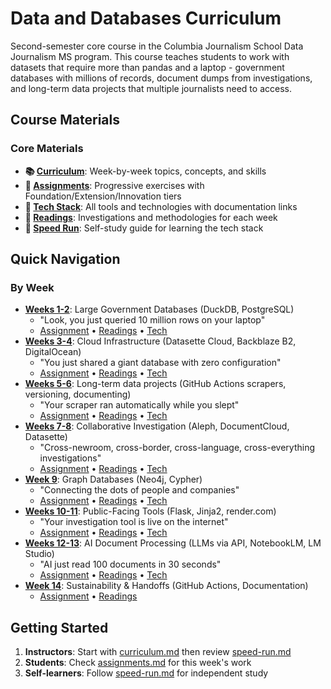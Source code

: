 # Data and Databases Curriculum

Second-semester core course in the Columbia Journalism School Data Journalism MS program. This course teaches students to work with datasets that require more than pandas and a laptop - government databases with millions of records, document dumps from investigations, and long-term data projects that multiple journalists need to access.

## Course Materials

### Core Materials
- **📚 [Curriculum](curriculum.md)**: Week-by-week topics, concepts, and skills
- **📝 [Assignments](assignments.md)**: Progressive exercises with Foundation/Extension/Innovation tiers
- **🔧 [Tech Stack](tech-stack.md)**: All tools and technologies with documentation links
- **📖 [Readings](readings.md)**: Investigations and methodologies for each week
- **🏃 [Speed Run](speed-run.md)**: Self-study guide for learning the tech stack

## Quick Navigation

### By Week
- **[Weeks 1-2](curriculum.md#weeks-1-2-working-with-large-government-databases)**: Large Government Databases (DuckDB, PostgreSQL)
    - "Look, you just queried 10 million rows on your laptop"
    - [Assignment](assignments.md#weeks-1-2-large-government-databases) • [Readings](readings.md#week-1-2-working-with-large-government-databases) • [Tech](tech-stack.md#databases)
- **[Weeks 3-4](curriculum.md#weeks-3-4-when-and-why-to-use-the-cloud)**: Cloud Infrastructure (Datasette Cloud, Backblaze B2, DigitalOcean)
    - "You just shared a giant database with zero configuration"
    - [Assignment](assignments.md#weeks-3-4-cloud-infrastructure) • [Readings](readings.md#week-3-4-when-and-why-to-use-the-cloud) • [Tech](tech-stack.md#cloud-infrastructure)
- **[Weeks 5-6](curriculum.md#weeks-5-6-long-term-data-projects)**: Long-term data projects (GitHub Actions scrapers, versioning, documenting)
    - "Your scraper ran automatically while you slept"
    - [Assignment](assignments.md#weeks-5-6-automation--scraping) • [Readings](readings.md#week-5-6-long-term-data-projects) • [Tech](tech-stack.md#automation--workflows)
- **[Weeks 7-8](curriculum.md#weeks-7-8-collaborative-investigation-infrastructure)**: Collaborative Investigation (Aleph, DocumentCloud, Datasette)
    - "Cross-newroom, cross-border, cross-language, cross-everything investigations"
    - [Assignment](assignments.md#weeks-7-8-collaborative-investigation-infrastructure) • [Readings](readings.md#weeks-7-8-collaborative-investigation-infrastructure) • [Tech](tech-stack.md#document-processing--investigation)
- **[Week 9](curriculum.md#week-9-graph-databases)**: Graph Databases (Neo4j, Cypher)
    - "Connecting the dots of people and companies"
    - [Assignment](assignments.md#week-9-graph-databases-and-network-analysis) • [Readings](readings.md#week-9-graph-databases-and-network-analysis) • [Tech](tech-stack.md#databases)
- **[Weeks 10-11](curriculum.md#weeks-10-11-building-public-facing-data-tools)**: Public-Facing Tools (Flask, Jinja2, render.com)
    - "Your investigation tool is live on the internet"
    - [Assignment](assignments.md#weeks-10-11-public-facing-tools) • [Readings](readings.md#weeks-10-11-building-public-facing-data-tools) • [Tech](tech-stack.md#data-tools--publishing)
- **[Weeks 12-13](curriculum.md#weeks-12-13-document-intelligence-at-scale)**: AI Document Processing (LLMs via API, NotebookLM, LM Studio)
    - "AI just read 100 documents in 30 seconds"
    - [Assignment](assignments.md#weeks-12-13-ai-document-processing) • [Readings](readings.md#weeks-12-13-document-intelligence-at-scale) • [Tech](tech-stack.md#ai--machine-learning)
- **[Week 14](curriculum.md#week-14-sustainability-and-handoffs)**: Sustainability & Handoffs (GitHub Actions, Documentation)
    - [Assignment](assignments.md#week-14-sustainability--handoffs) • [Readings](readings.md#week-14-sustainability-and-handoffs)

## Getting Started

1. **Instructors**: Start with [curriculum.md](curriculum.md) then review [speed-run.md](speed-run.md)
2. **Students**: Check [assignments.md](assignments.md) for this week's work
3. **Self-learners**: Follow [speed-run.md](speed-run.md) for independent study
